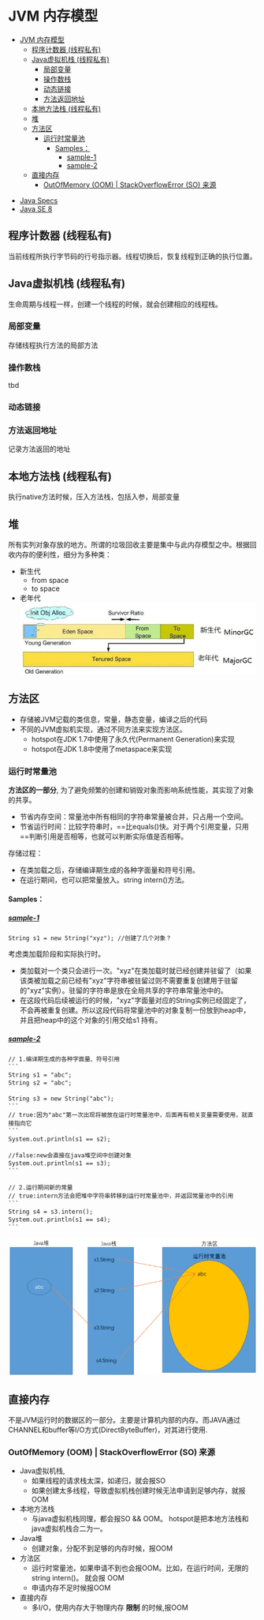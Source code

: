 # JVM 内存模型
<!-- TOC -->

- [JVM 内存模型](#jvm-%E5%86%85%E5%AD%98%E6%A8%A1%E5%9E%8B)
    - [程序计数器 (线程私有)](#%E7%A8%8B%E5%BA%8F%E8%AE%A1%E6%95%B0%E5%99%A8-%E7%BA%BF%E7%A8%8B%E7%A7%81%E6%9C%89)
    - [Java虚拟机栈 (线程私有)](#java%E8%99%9A%E6%8B%9F%E6%9C%BA%E6%A0%88-%E7%BA%BF%E7%A8%8B%E7%A7%81%E6%9C%89)
        - [局部变量](#%E5%B1%80%E9%83%A8%E5%8F%98%E9%87%8F)
        - [操作数栈](#%E6%93%8D%E4%BD%9C%E6%95%B0%E6%A0%88)
        - [动态链接](#%E5%8A%A8%E6%80%81%E9%93%BE%E6%8E%A5)
        - [方法返回地址](#%E6%96%B9%E6%B3%95%E8%BF%94%E5%9B%9E%E5%9C%B0%E5%9D%80)
    - [本地方法栈 (线程私有)](#%E6%9C%AC%E5%9C%B0%E6%96%B9%E6%B3%95%E6%A0%88-%E7%BA%BF%E7%A8%8B%E7%A7%81%E6%9C%89)
    - [堆](#%E5%A0%86)
    - [方法区](#%E6%96%B9%E6%B3%95%E5%8C%BA)
        - [运行时常量池](#%E8%BF%90%E8%A1%8C%E6%97%B6%E5%B8%B8%E9%87%8F%E6%B1%A0)
            - [Samples：](#samples)
                - [sample-1](#sample-1)
                - [sample-2](#sample-2)
    - [直接内存](#%E7%9B%B4%E6%8E%A5%E5%86%85%E5%AD%98)
        - [OutOfMemory (OOM) | StackOverflowError (SO) 来源](#outofmemory-oom--stackoverflowerror-so-%E6%9D%A5%E6%BA%90)

<!-- /TOC -->
* [Java Specs](https://docs.oracle.com/javase/specs/index.html)   
* [Java SE 8](https://docs.oracle.com/javase/specs/jvms/se8/html/index.html)

## 程序计数器 (线程私有)
当前线程所执行字节码的行号指示器。线程切换后，恢复线程到正确的执行位置。
## Java虚拟机栈 (线程私有)
生命周期与线程一样，创建一个线程的时候，就会创建相应的线程栈。
### 局部变量
存储线程执行方法的局部方法
### 操作数栈
tbd
### 动态链接
### 方法返回地址
记录方法返回的地址

## 本地方法栈 (线程私有)
执行native方法时候，压入方法栈，包括入参，局部变量

## 堆
所有实列对象存放的地方。所谓的垃圾回收主要是集中与此内存模型之中。根据回收内存的便利性，细分为多种类：
* 新生代
    * from space
    * to space
* 老年代
![](./images/heap1.PNG)

## 方法区
* 存储被JVM记载的类信息，常量，静态变量，编译之后的代码
* 不同的JVM虚拟机实现，通过不同方法来实现方法区。
    * hotspot在JDK 1.7中使用了永久代(Permanent Generation)来实现
    * hotspot在JDK 1.8中使用了metaspace来实现

### 运行时常量池
__方法区的一部分__, 为了避免频繁的创建和销毁对象而影响系统性能，其实现了对象的共享。
  * 节省内存空间：常量池中所有相同的字符串常量被合并，只占用一个空间。
  * 节省运行时间：比较字符串时，==比equals()快。对于两个引用变量，只用==判断引用是否相等，也就可以判断实际值是否相等。       

存储过程：
* 在类加载之后，存储编译期生成的各种字面量和符号引用。
* 在运行期间，也可以把常量放入。string intern()方法。

#### Samples：
##### [sample-1](https://www.jianshu.com/p/10584345b10a)
```
String s1 = new String("xyz"); //创建了几个对象？
```
考虑类加载阶段和实际执行时。
* 类加载对一个类只会进行一次。"xyz"在类加载时就已经创建并驻留了（如果该类被加载之前已经有"xyz"字符串被驻留过则不需要重复创建用于驻留的"xyz"实例）。驻留的字符串是放在全局共享的字符串常量池中的。
* 在这段代码后续被运行的时候，"xyz"字面量对应的String实例已经固定了，不会再被重复创建。所以这段代码将常量池中的对象复制一份放到heap中，并且把heap中的这个对象的引用交给s1 持有。

##### [sample-2](https://www.jianshu.com/p/765bb0666944)
    // 1.编译期生成的各种字面量、符号引用      
    ```  
    String s1 = "abc";
    String s2 = "abc";    

    String s3 = new String("abc");    
    ```
    // true:因为"abc"第一次出现将被放在运行时常量池中，后面再有相关变量需要使用，就直接指向它    
    ```
    System.out.println(s1 == s2);
    
    //false:new会直接在java堆空间中创建对象       
    System.out.println(s1 == s3);
    ```
  
    // 2.运行期间新的常量  
    // true:intern方法会把堆中字符串转移到运行时常量池中，并返回常量池中的引用      
    ```
    String s4 = s3.intern();
    System.out.println(s1 == s4);
    ```
![](./images/sample2.PNG)


## 直接内存
不是JVM运行时的数据区的一部分。主要是计算机内部的内存。而JAVA通过CHANNEL和buffer等I/O方式(DirectByteBuffer)，对其进行使用.


### OutOfMemory (OOM) | StackOverflowError (SO) 来源
* Java虚拟机栈, 
    * 如果线程的请求栈太深，如递归，就会报SO
    * 如果创建太多线程，导致虚拟机栈创建时候无法申请到足够内存，就报OOM
* 本地方法栈
    * 与java虚拟机栈同理，都会报SO && OOM。 hotspot是把本地方法栈和java虚拟机栈合二为一。
* Java堆
    * 创建对象，分配不到足够的内存时候，报OOM
* 方法区
    * 运行时常量池，如果申请不到也会报OOM。比如，在运行时间，无限的string intern()。 就会报 OOM
    * 申请内存不足时候报OOM
* 直接内存
    * 多I/O，使用内存大于物理内存 __限制__ 的时候,报OOM

